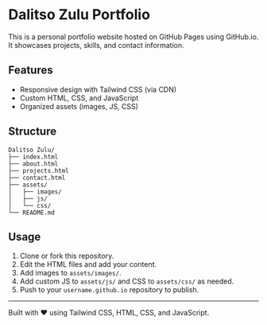 # Dalitso Zulu Portfolio

This is a personal portfolio website hosted on GitHub Pages using GitHub.io. It showcases projects, skills, and contact information.

## Features
- Responsive design with Tailwind CSS (via CDN)
- Custom HTML, CSS, and JavaScript
- Organized assets (images, JS, CSS)

## Structure
```
Dalitso Zulu/
├── index.html
├── about.html
├── projects.html
├── contact.html
├── assets/
│   ├── images/
│   ├── js/
│   └── css/
└── README.md
```

## Usage
1. Clone or fork this repository.
2. Edit the HTML files and add your content.
3. Add images to `assets/images/`.
4. Add custom JS to `assets/js/` and CSS to `assets/css/` as needed.
5. Push to your `username.github.io` repository to publish.

---
Built with ❤️ using Tailwind CSS, HTML, CSS, and JavaScript. 
